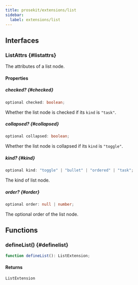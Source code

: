 ```yaml
---
title: prosekit/extensions/list
sidebar:
  label: extensions/list
---
```


<!-- DEBUG memberWithGroups 1 -->

<!-- DEBUG memberWithGroups 4 -->

<!-- DEBUG memberWithGroups 7 -->

<!-- DEBUG memberWithGroups 8 -->

<!-- DEBUG memberWithGroups 9 -->

## Interfaces

### ListAttrs {#listattrs}

<!-- DEBUG memberWithGroups 1 -->

The attributes of a list node.

<!-- DEBUG memberWithGroups 4 -->

<!-- DEBUG memberWithGroups 7 -->

<!-- DEBUG memberWithGroups 8 -->

<!-- DEBUG memberWithGroups 9 -->

#### Properties

##### checked? {#checked}

```ts
optional checked: boolean;
```

Whether the list node is checked if its `kind` is `"task"`.

<!-- DEBUG inheritance start kind=1024 -->

##### collapsed? {#collapsed}

```ts
optional collapsed: boolean;
```

Whether the list node is collapsed if its `kind` is `"toggle"`.

<!-- DEBUG inheritance start kind=1024 -->

##### kind? {#kind}

```ts
optional kind: "toggle" | "bullet" | "ordered" | "task";
```

The kind of list node.

<!-- DEBUG inheritance start kind=1024 -->

##### order? {#order}

```ts
optional order: null | number;
```

The optional order of the list node.

<!-- DEBUG inheritance start kind=1024 -->

<!-- DEBUG memberWithGroups 10 -->

## Functions

### defineList() {#definelist}

```ts
function defineList(): ListExtension;
```

#### Returns

`ListExtension`

<!-- DEBUG inheritance start kind=4096 -->

<!-- DEBUG memberWithGroups 10 -->

